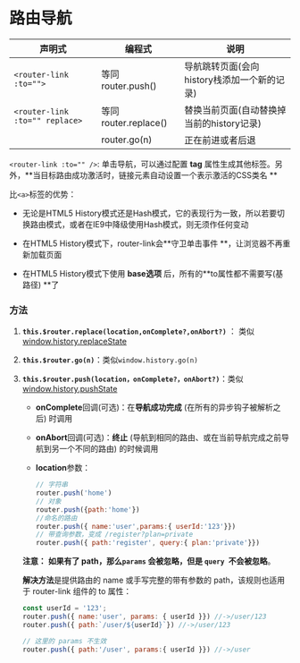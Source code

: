 # 路由导航

| 声明式                         | 编程式               | 说明                                        |
| ------------------------------ | -------------------- | ------------------------------------------- |
| `<router-link :to="">`         | 等同 router.push()   | 导航跳转页面(会向history栈添加一个新的记录) |
| `<router-link :to="" replace>` | 等同router.replace() | 替换当前页面(自动替换掉当前的history记录)   |
|                                | router.go(n)         | 正在前进或者后退                            |

`<router-link :to="" />`: 单击导航，可以通过配置 **tag** 属性生成其他标签。另外，**当目标路由成功激活时，链接元素自动设置一个表示激活的CSS类名 **

比`<a>`标签的优势：

* 无论是HTML5 History模式还是Hash模式，它的表现行为一致，所以若要切换路由模式，或者在IE9中降级使用Hash模式，则无须作任何变动

* 在HTML5 History模式下，router-link会**守卫单击事件 **，让浏览器不再重新加载页面
* 在HTML5 History模式下使用 **base选项** 后，所有的**to属性都不需要写(基路径) **了

### 方法

1. **`this.$router.replace(location,onComplete?,onAbort?)`** ： 类似[window.history.replaceState](https://developer.mozilla.org/en-US/docs/Web/API/History)

2. **`this.$router.go(n)`**：类似`window.history.go(n)`

3. **`this.$router.push(location，onComplete?，onAbort?)`**：类似[window.history.pushState](https://developer.mozilla.org/en-US/docs/Web/API/History)

   * **onComplete**回调(可选)：在**导航成功完成** (在所有的异步钩子被解析之后) 时调用
   * **onAbort**回调(可选)：**终止** (导航到相同的路由、或在当前导航完成之前导航到另一个不同的路由) 的时候调用

   * **location**参数：

     ```javascript
     // 字符串
     router.push('home')
     // 对象
     router.push({path:'home'})
     //命名的路由
     router.push({ name:'user',params:{ userId:'123'}})
     // 带查询参数，变成 /register?plan=private
     router.push({ path:'register', query:{ plan:'private'}})
     ```

   **注意：** **如果有了 path，那么`params` 会被忽略，但是 `query `不会被忽略**。

   **解决方法**是提供路由的 name 或手写完整的带有参数的 path，该规则也适用于 router-link 组件的 to 属性：

   ```javascript
   const userId = '123';
   router.push({ name:'user', params: { userId }}) //->/user/123
   router.push({ path:`/user/${userId}`}) //->/user/123
   
   // 这里的 params 不生效
   router.push({ path:'/user', params:{ userId }}) //->/user
   ```
   
   
